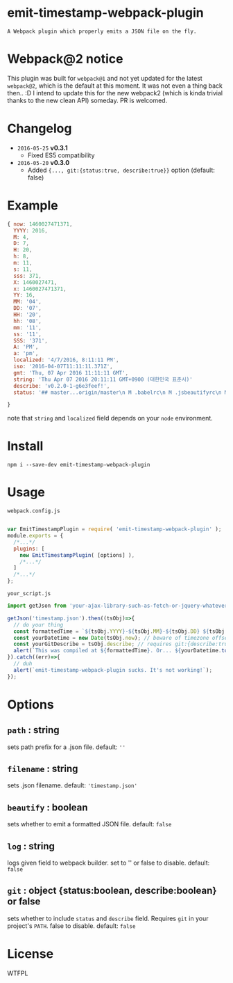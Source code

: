 # emit-timestamp-webpack-plugin

```
A Webpack plugin which properly emits a JSON file on the fly.
```

# Webpack@2 notice

This plugin was built for `webpack@1` and not yet updated for the latest `webpack@2`, which is the default at this moment.
It was not even a thing back then.. :D I intend to update this for the new webpack2 (which is kinda trivial thanks to the new clean API) someday. PR is welcomed.

# Changelog

- `2016-05-25` **v0.3.1**
  - Fixed ES5 compatibility
- `2016-05-20` **v0.3.0**
  - Added `{..., git:{status:true, describe:true}}` option (default: false)

# Example

```javascript
{ now: 1460027471371,
  YYYY: 2016,
  M: 4,
  D: 7,
  H: 20,
  h: 8,
  m: 11,
  s: 11,
  sss: 371,
  X: 1460027471,
  x: 1460027471371,
  YY: 16,
  MM: '04',
  DD: '07',
  HH: '20',
  hh: '08',
  mm: '11',
  ss: '11',
  SSS: '371',
  A: 'PM',
  a: 'pm',
  localized: '4/7/2016, 8:11:11 PM',
  iso: '2016-04-07T11:11:11.371Z',
  gmt: 'Thu, 07 Apr 2016 11:11:11 GMT',
  string: 'Thu Apr 07 2016 20:11:11 GMT+0900 (대한민국 표준시)'
  describe: 'v0.2.0-1-g6e3feef!',
  status: '## master...origin/master\n M .babelrc\n M .jsbeautifyrc\n M README.md\n M dist/index.js\n M package.json\n M src/index.jsx\n M test/mocha.jsx' }

}
```
note that `string` and `localized` field depends on your `node` environment.

# Install

```
npm i --save-dev emit-timestamp-webpack-plugin
```

# Usage

`webpack.config.js`
```javascript

var EmitTimestampPlugin = require( 'emit-timestamp-webpack-plugin' );
module.exports = {
  /*...*/
  plugins: [
    new EmitTimestampPlugin( [options] ),
    /*...*/
  ]
  /*...*/
};
```

`your_script.js`
```javascript
import getJson from 'your-ajax-library-such-as-fetch-or-jquery-whatever';

getJson('timestamp.json').then((tsObj)=>{
  // do your thing
  const formattedTime = `${tsObj.YYYY}-${tsObj.MM}-${tsObj.DD} ${tsObj.HH}:${tsObj.mm}:${tsObj.ss}`;
  const yourDatetime = new Date(tsObj.now); // beware of timezone offset quirks.
  const yourGitDescribe = tsObj.describe; // requires git:{describe:true} in options. requires a proper git repo.
  alert(`This was compiled at ${formattedTime}. Or... ${yourDatetime.toString()}. Git describe: ${yourGitDescribe}`);
}).catch((err)=>{
  // duh
  alert(`emit-timestamp-webpack-plugin sucks. It's not working!`);
});
```

# Options
## `path` : string
sets path prefix for a .json file. default: `''`

## `filename` : string
sets .json filename. default: `'timestamp.json'`

## `beautify` : boolean
sets whether to emit a formatted JSON file. default: `false`

## `log` : string
logs given field to webpack builder. set  to '' or false to disable. default: `false`

## `git` : object {status:boolean, describe:boolean} or false
sets whether to include `status` and `describe` field. Requires `git` in your project's `PATH`. false to disable. default: `false`

# License
WTFPL
